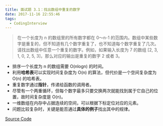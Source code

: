 ```yaml
---
title: 面试题 3.1：找出数组中重复的数字
date: 2017-11-16 22:55:46
tags:
  - CodingInterview
---
```

> 在一个长度为 n 的数组里的所有数字都在 0～n-1 的范围内。数组中某些数字是重复的，但不知道有几个数字重复了，也不知道每个数字重复了几次。请找出数组中任意一个重复的数字。例如，如果输入长度为 7 的数组 [2, 3, 1, 0, 2, 5, 3]，那么对应的输出是重复的数字 2 或者 3。

* 排序一个长度为 n 的数组需要 O(nlogn) 的时间。
* 利用**哈希表**可以实现时间复杂度为 O(n) 的算法，但代价是一个空间复杂度为 O(n) 的哈希表。
* 重复数字通过**指针**，传递给函数的调用者。
* 尽管有一个两重循环，但每个数字最多只要交换两次就能找到属于它自己的位置，故时间复杂度是 O(n)。
* 一维数组在内存中占据连续的空间，可以根据下标定位对应的元素。
* 问题比较复杂时，关键是能否通过**具体的例子**找出其中的规律。

[Source Code](https://gist.githubusercontent.com/necusjz/8aa1c6ddebdd9da390161900a1f6240d/raw/79ad885bd1c1163c9f59ee558e63ac0e260ee68d/03_01_FindDuplication.cpp)
